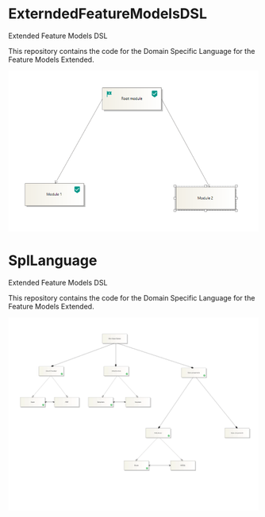 # ExterndedFeatureModelsDSL

Extended Feature Models DSL 

This repository contains the code for the Domain Specific Language for the Feature Models Extended.

![image.png](/Docs/FeatureModelRootProperty.PNG)

# SplLanguage

Extended Feature Models DSL 

This repository contains the code for the Domain Specific Language for the Feature Models Extended.

![image.png](/Docs/MiniStoreDotNet02.PNG)